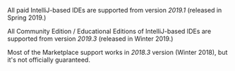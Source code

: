 [//]: # (title: What product versions are supported?)

All paid IntelliJ-based IDEs are supported from version *2019.1* (released in Spring 2019.)

All Community Edition / Educational Editions of IntelliJ-based IDEs are supported from version *2019.3* (released in Winter 2019.)

Most of the Marketplace support works in *2018.3* version (Winter 2018), but it's not officially guaranteed.